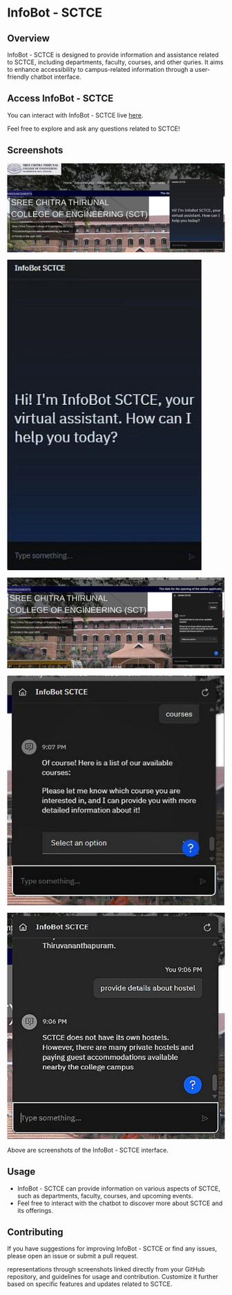 # InfoBot - SCTCE

## Overview

InfoBot - SCTCE is designed to provide information and assistance related to SCTCE, including departments, faculty, courses, and other quries. It aims to enhance accessibility to campus-related information through a user-friendly chatbot interface.


## Access InfoBot - SCTCE

You can interact with InfoBot - SCTCE live [here](https://web-chat.global.assistant.watson.appdomain.cloud/preview.html?backgroundImageURL=https%3A%2F%2Fau-syd.assistant.watson.cloud.ibm.com%2Fpublic%2Fimages%2Fupx-72f14dea-fa46-415e-ad3d-f1f602047b97%3A%3A35724498-892f-4f10-a4bc-5833ecef6e6b&integrationID=6d2fadaa-5e29-4411-b27b-8980853f7866&region=au-syd&serviceInstanceID=72f14dea-fa46-415e-ad3d-f1f602047b97).

Feel free to explore and ask any questions related to SCTCE!

## Screenshots

![Screenshot 1](https://raw.githubusercontent.com/Karthik-Ram-S/InfoBot-SCTCE/main/Screenshots%20of%20InfoBot%20-%20SCTCE/photo_2024-06-30_21-14-19.jpg)

![Screenshot 2](https://raw.githubusercontent.com/Karthik-Ram-S/InfoBot-SCTCE/main/Screenshots%20of%20InfoBot%20-%20SCTCE/photo_2024-06-30_21-14-29.jpg)

![Screenshot 3](https://raw.githubusercontent.com/Karthik-Ram-S/InfoBot-SCTCE/main/Screenshots%20of%20InfoBot%20-%20SCTCE/photo_2024-06-30_21-14-07.jpg)

![Screenshot 4](https://raw.githubusercontent.com/Karthik-Ram-S/InfoBot-SCTCE/main/Screenshots%20of%20InfoBot%20-%20SCTCE/photo_2024-06-30_21-14-12.jpg)

![Screenshot 5](https://raw.githubusercontent.com/Karthik-Ram-S/InfoBot-SCTCE/main/Screenshots%20of%20InfoBot%20-%20SCTCE/photo_2024-06-30_21-14-14.jpg)

Above are screenshots of the InfoBot - SCTCE interface.

## Usage

- InfoBot - SCTCE can provide information on various aspects of SCTCE, such as departments, faculty, courses, and upcoming events.
- Feel free to interact with the chatbot to discover more about SCTCE and its offerings.

## Contributing

If you have suggestions for improving InfoBot - SCTCE or find any issues, please open an issue or submit a pull request.

representations through screenshots linked directly from your GitHub repository, and guidelines for usage and contribution. Customize it further based on specific features and updates related to SCTCE.
